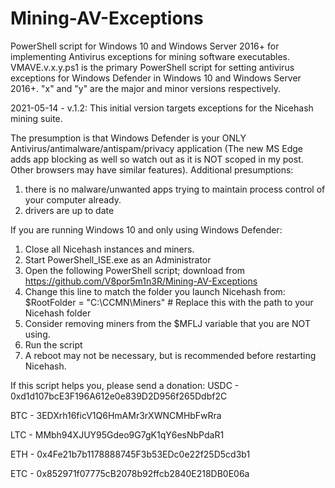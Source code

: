 # Mining-AV-Exceptions
PowerShell script for Windows 10 and Windows Server 2016+ for implementing Antivirus exceptions for mining software executables.
VMAVE.v.x.y.ps1 is the primary PowerShell script for setting antivirus exceptions for Windows Defender in Windows 10 and Windows Server 2016+. "x" and "y" are the major and minor versions respectively.

2021-05-14 - v.1.2: This initial version targets exceptions for the Nicehash mining suite.

The presumption is that Windows Defender is your ONLY Antivirus/antimalware/antispam/privacy application (The new MS Edge adds app blocking as well so watch out as it is NOT scoped in my post.  Other browsers may have similar features).  Additional presumptions:
1. there is no malware/unwanted apps trying to maintain process control of your computer already.
2. drivers are up to date

If you are running Windows 10 and only using Windows Defender:

1. Close all Nicehash instances and miners.
2. Start PowerShell_ISE.exe as an Administrator
3. Open the following PowerShell script; download from https://github.com/V8por5m1n3R/Mining-AV-Exceptions
4. Change this line to match the folder you launch Nicehash from: $RootFolder = "C:\CCMN\Miners" # Replace this with the path to your Nicehash folder
5. Consider removing miners from the $MFLJ variable that you are NOT using.
6. Run the script
7. A reboot may not be necessary, but is recommended before restarting Nicehash.

If this script helps you, please send a donation:
USDC - 0xd1d107bcE3F196A612e0e839D2D956f265Ddbf2C

BTC - 3EDXrh16ficV1Q6HmAMr3rXWNCMHbFwRra

LTC - MMbh94XJUY95Gdeo9G7gK1qY6esNbPdaR1 

ETH - 0x4Fe21b7b1178888745F3b53EDc0e22f25D5cd3b1

ETC - 0x852971f07775cB2078b92ffcb2840E218DB0E06a
